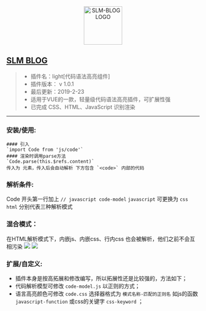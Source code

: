 <div align=center><img width="100 "src="https://images.gitee.com/uploads/images/2019/0130/203624_c343fd46_1774840.png" alt="SLM-BLOG LOGO"/></div>

## [SLM BLOG](http://mczyzy.cn)

> - 插件名：light[代码语法高亮组件]
> -  插件版本： v 1.0.1
> - 最后更新：2019-2-23
> - 适用于VUE的一款，轻量级代码语法高亮插件，可扩展性强
> - 已完成 CSS、HTML、JavaScript 识别渲染
----------

### 安装/使用:
	#### 引入
	`import Code from 'js/code'`
	#### 渲染时调用parse方法
	`Code.parse(this.$refs.content)`
	传入为 元素，传入后会自动解析 下方包含 `<code>` 内部的代码
### 解析条件: 
Code 开头第一行加上 `// javascript code-model`
`javascript` 可更换为 `css` `html` 分别代表三种解析模式

### 混合模式：
在HTML解析模式下，内嵌js、内嵌css、行内css 也会被解析，他们之前不会互相污染
![](http://res.mczyzy.cn/img/git-img/wxxcxqd/light-code.png)
![](http://res.mczyzy.cn/img/git-img/wxxcxqd/light-code2.png)

### 扩展/自定义:
 + 插件本身是按高拓展和修改编写，所以拓展性还是比较强的，方法如下；
 + 代码解析模型可修改 `code-model.js` 以正则的方式；
 + 语言高亮颜色可修改 `code.css` 选择器格式为 `模式名称-匹配的正则名` 如js的函数 `javascript-function` 或css的关键字 `css-keyword` ；